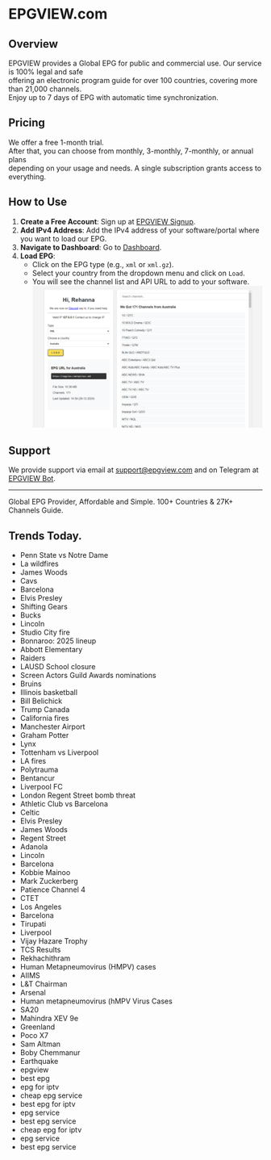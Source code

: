 # EPGVIEW.com



## Overview
EPGVIEW provides a Global EPG for public and commercial use. Our service is 100% legal and safe\
offering an electronic program guide for over 100 countries, covering more than 21,000 channels.\
Enjoy up to 7 days of EPG with automatic time synchronization.

## Pricing
We offer a free 1-month trial. \
After that, you can choose from monthly, 3-monthly, 7-monthly, or annual plans \
depending on your usage and needs. A single subscription grants access to everything.

## How to Use
1. **Create a Free Account**: Sign up at [EPGVIEW Signup](https://epgview.com/signup.php).
2. **Add IPv4 Address**: Add the IPv4 address of your software/portal where you want to load our EPG.
3. **Navigate to Dashboard**: Go to [Dashboard](https://epgview.com/dashboard.php).
4. **Load EPG**:
   - Click on the EPG type (e.g., `xml` or `xml.gz`).
   - Select your country from the dropdown menu and click on `Load`.
   - You will see the channel list and API URL to add to your software.
![EPGVIEW](img/dashboard.png)
## Support
We provide support via email at [support@epgview.com](mailto:support@epgview.com) and on Telegram at [EPGVIEW Bot](https://t.me/epgview_bot).

---

Global EPG Provider, Affordable and Simple. 100+ Countries & 27K+ Channels Guide.

## Trends Today.

- Penn State vs Notre Dame
- La wildfires
- James Woods
- Cavs
- Barcelona
- Elvis Presley
- Shifting Gears
- Bucks
- Lincoln
- Studio City fire
- Bonnaroo: 2025 lineup
- Abbott Elementary
- Raiders
- LAUSD School closure
- Screen Actors Guild Awards nominations
- Bruins
- Illinois basketball
- Bill Belichick
- Trump Canada
- California fires
- Manchester Airport
- Graham Potter
- Lynx
- Tottenham vs Liverpool
- LA fires
- Polytrauma
- Bentancur
- Liverpool FC
- London Regent Street bomb threat
- Athletic Club vs Barcelona
- Celtic
- Elvis Presley
- James Woods
- Regent Street
- Adanola
- Lincoln
- Barcelona
- Kobbie Mainoo
- Mark Zuckerberg
- Patience Channel 4
- CTET
- Los Angeles
- Barcelona
- Tirupati
- Liverpool
- Vijay Hazare Trophy
- TCS Results
- Rekhachithram
- Human Metapneumovirus (HMPV) cases
- AIIMS
- L&T Chairman
- Arsenal
- Human metapneumovirus (hMPV Virus Cases
- SA20
- Mahindra XEV 9e
- Greenland
- Poco X7
- Sam Altman
- Boby Chemmanur
- Earthquake
- epgview
- best epg
- epg for iptv
- cheap epg service
- best epg for iptv
- epg service
- best epg service
- cheap epg for iptv
- epg service
- best epg service
